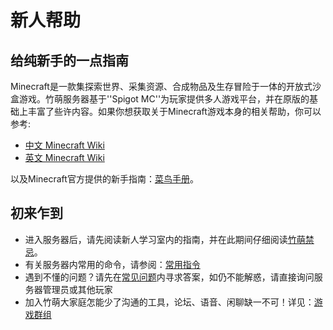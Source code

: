 # 新人帮助

## 给纯新手的一点指南

Minecraft是一款集探索世界、采集资源、合成物品及生存冒险于一体的开放式沙盒游戏。竹萌服务器基于''Spigot MC''为玩家提供多人游戏平台，并在原版的基础上丰富了些许内容。如果你想获取关于Minecraft游戏本身的相关帮助，你可以参考:

* [中文 Minecraft Wiki](https://minecraft-zh.gamepedia.com/)
* [英文 Minecraft Wiki](https://minecraft.gamepedia.com/Minecraft/)

以及Minecraft官方提供的新手指南：[菜鸟手册](https://minecraft-zh.gamepedia.com/教程/菜鸟手册)。

## 初来乍到

* 进入服务器后，请先阅读新人学习室内的指南，并在此期间仔细阅读[竹萌禁忌](start/rules.md)。
* 有关服务器内常用的命令，请参阅：[常用指令](start/commands.md)
* 遇到不懂的问题？请先在[常见问题](start/fqs.md)内寻求答案，如仍不能解惑，请直接询问服务器管理员或其他玩家
* 加入竹萌大家庭怎能少了沟通的工具，论坛、语音、闲聊缺一不可！详见：[游戏群组](start/groups.md)

